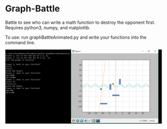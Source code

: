 # Graph-Battle
Battle to see who can write a math function to destroy the opponent first.  Requires python3, numpy, and matplotlib.

To use: run graphBattleAnimated.py and write your functions into the command line.

![Alt text](https://github.com/Kylekmears/Graph-Battle/blob/master/AlphaGraphBattle.png "Graph Battle")
